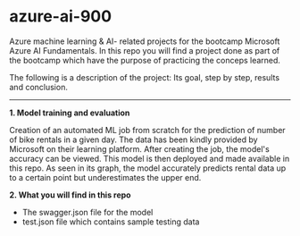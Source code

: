# azure-ai-900
Azure machine learning &amp; AI- related projects for the bootcamp Microsoft Azure AI Fundamentals. In this repo you will find a project done as part of the bootcamp which have the purpose of practicing the conceps learned.

The following is a description of the project: Its goal, step by step, results and conclusion.

----------------------

**1. Model training and evaluation**

Creation of an automated ML job from scratch for the prediction of number of bike rentals in a given day. The data has been kindly provided by Microsoft on their learning platform. After creating the job, the model's accuracy can be viewed. This model is then deployed and made available in this repo. As seen in its graph, the model accurately predicts rental data up to a certain point but underestimates the upper end.

**2. What you will find in this repo**

- The swagger.json file for the model
- test.json file which contains sample testing data

